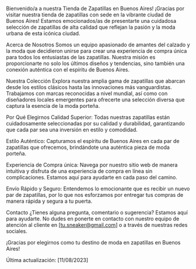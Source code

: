 Bienvenido/a a nuestra Tienda de Zapatillas en Buenos Aires!
¡Gracias por visitar nuestra tienda de zapatillas con sede en la vibrante ciudad de Buenos Aires! Estamos emocionados/as de presentarte una cuidadosa selección de zapatillas de alta calidad que reflejan la pasión y la moda urbana de esta icónica ciudad.

Acerca de Nosotros
Somos un equipo apasionado de amantes del calzado y la moda que decidieron unirse para crear una experiencia de compra única para todos los entusiastas de las zapatillas. Nuestra misión es proporcionarte no solo los últimos diseños y tendencias, sino también una conexión auténtica con el espíritu de Buenos Aires.

Nuestra Colección
Explora nuestra amplia gama de zapatillas que abarcan desde los estilos clásicos hasta las innovaciones más vanguardistas. Trabajamos con marcas reconocidas a nivel mundial, así como con diseñadores locales emergentes para ofrecerte una selección diversa que captura la esencia de la moda porteña.

Por Qué Elegirnos
Calidad Superior: Todas nuestras zapatillas están cuidadosamente seleccionadas por su calidad y durabilidad, garantizando que cada par sea una inversión en estilo y comodidad.

Estilo Auténtico: Capturamos el espíritu de Buenos Aires en cada par de zapatillas que ofrecemos, brindándote una auténtica pieza de moda porteña.

Experiencia de Compra única: Navega por nuestro sitio web de manera intuitiva y disfruta de una experiencia de compra en línea sin complicaciones. Estamos aquí para ayudarte en cada paso del camino.

Envío Rápido y Seguro: Entendemos lo emocionante que es recibir un nuevo par de zapatillas, por lo que nos esforzamos por entregar tus compras de manera rápida y segura a tu puerta.

Contacto
¿Tienes alguna pregunta, comentario o sugerencia? Estamos aquí para ayudarte. No dudes en ponerte en contacto con nuestro equipo de atención al cliente en [tu.sneaker@gmail.com] o a través de nuestras redes sociales.

¡Gracias por elegirnos como tu destino de moda en zapatillas en Buenos Aires!

Última actualización: [11/08/2023]








